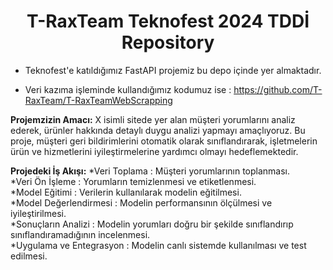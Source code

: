 <h1 align = 'Center'>T-RaxTeam Teknofest 2024 TDDİ Repository</h1>

* Teknofest'e katıldığımız FastAPI projemiz bu depo içinde yer almaktadır.

* Veri kazıma işleminde kullandığımız kodumuz ise : https://github.com/T-RaxTeam/T-RaxTeamWebScrapping

**Projemzizin Amacı:** X isimli sitede yer alan müşteri yorumlarını analiz ederek, ürünler hakkında detaylı duygu analizi yapmayı amaçlıyoruz. Bu proje, müşteri geri bildirimlerini otomatik olarak sınıflandırarak, işletmelerin ürün ve hizmetlerini iyileştirmelerine yardımcı olmayı hedeflemektedir.

**Projedeki İş Akışı:**
*Veri Toplama : Müşteri yorumlarının toplanması.  
*Veri Ön İşleme : Yorumların temizlenmesi ve etiketlenmesi.  
*Model Eğitimi : Verilerin kullanılarak modelin eğitilmesi.  
*Model Değerlendirmesi : Modelin performansının ölçülmesi ve iyileştirilmesi.  
*Sonuçların Analizi : Modelin yorumları doğru bir şekilde sınıflandırıp sınıflandıramadığının incelenmesi.  
*Uygulama ve Entegrasyon : Modelin canlı sistemde kullanılması ve test edilmesi.  




